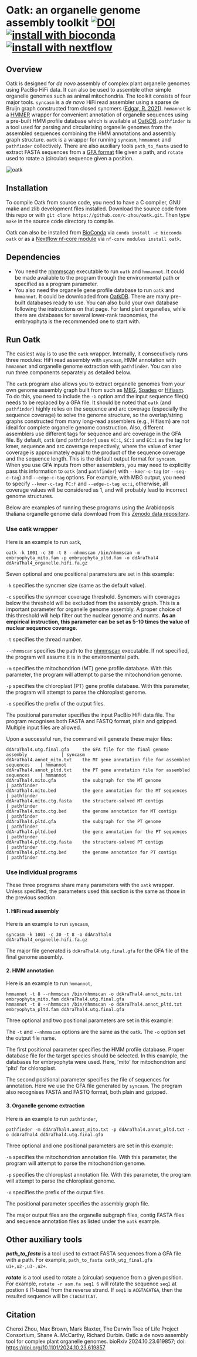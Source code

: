 # Oatk: an organelle genome assembly toolkit [![DOI](https://zenodo.org/badge/DOI/10.5281/zenodo.7631376.svg)](https://doi.org/10.5281/zenodo.7631376)[![install with bioconda](https://img.shields.io/badge/install%20with-bioconda-brightgreen.svg?style=flat)](http://bioconda.github.io/recipes/oatk/README.html)[![install with nextflow](https://img.shields.io/badge/install%20with-nextflow-brightgreen.svg?style=flat)](https://nf-co.re/modules/oatk)

## Overview

Oatk is designed for *de novo* assembly of complex plant organelle genomes using PacBio HiFi data. It can also be used to assemble other simple organelle genomes such as animal mitochondria. The toolkit consists of four major tools. `syncasm` is a *de novo* HiFi read assembler using a sparse de Bruijn graph constructed from closed syncmers ([Edgar, R. 2021](https://peerj.com/articles/10805/)). `hmmannot` is a [HMMER](http://hmmer.org/) wrapper for convenient annotation of organelle sequences using a pre-built HMM profile database which is available at [OatkDB](https://github.com/c-zhou/OatkDB.git). `pathfinder` is a tool used for parsing and circularising organelle genomes from the assembled sequences combining the HMM annotations and assembly graph structure. `oatk` is a wrapper for running `syncasm`, `hmmannot` and `pathfinder` collectively. There are also auxiliary tools `path_to_fasta` used to extract FASTA sequences from a [GFA format](https://github.com/GFA-spec/GFA-spec) file given a path, and `rotate` used to rotate a (circular) sequence given a position.

![oatk](https://github.com/c-zhou/oatk/assets/11916266/dca0e73b-e3aa-49ca-b3b6-18a53936cdca)

## Installation

To compile Oatk from source code, you need to have a C compiler, GNU make and zlib development files installed. Download the source code from this repo or with `git clone https://github.com/c-zhou/oatk.git`. Then type `make` in the source code directory to compile.

Oatk can also be installed from [BioConda](https://bioconda.github.io/recipes/oatk/README.html) via `conda install -c bioconda oatk` or as a [Nextflow nf-core module](https://nf-co.re/modules/oatk) via `nf-core modules install oatk`.



## Dependencies

- You need the [nhmmscan](http://hmmer.org/) executable to run `oatk` and `hmmannot`. It could be made available to the program through the environmental path or specified as a program parameter.
- You also need the organelle gene profile database to run `oatk` and `hmmannot`. It could be downloaded from [OatkDB](https://github.com/c-zhou/OatkDB.git). There are many pre-built databases ready to use. You can also build your own database following the instructions on that page. For land plant organelles, while there are databases for several lower-rank taxonomies, the embryophyta is the recommended one to start with.

## Run Oatk

The easiest way is to use the `oatk` wrapper. Internally, it consecutively runs three modules: HiFi read assembly with `syncasm`, HMM annotation with `hmmannot` and organelle genome extraction with `pathfinder`. You can also run three components separately as detailed below.

The `oatk` program also allows you to extract organelle genomes from your own genome assembly graph built from such as [MBG](https://github.com/maickrau/MBG), [Spades](https://github.com/ablab/spades) or [Hifiasm](https://github.com/chhylp123/hifiasm). To do this, you need to include the `-G` option amd the input sequence file(s) needs to be replaced by a GFA file. It should be noted that `oatk` (and `pathfinder`) highly relies on the sequence and arc coverage (especially the sequence coverage) to solve the genome structure, so the overlap/string graphs constructed from many long-read assemblers (e.g., Hifiasm) are not ideal for complete organelle genome construction. Also, different assemblers use different tags for sequence and arc coverage in the GFA file. By default, `oatk` (and `pathfinder`) uses `KC:i`, `SC:i` and `EC:i` as the tag for kmer, sequence and arc coverage respectively, where the value of kmer coverage is approximately equal to the product of the sequence coverage and the sequence length. This is the default output format for `syncasm`. When you use GFA inputs from other assemblers, you may need to explicitly pass this information to `oatk` (and `pathfinder`) with `--kmer-c-tag` (or `--seq-c-tag`) and `--edge-c-tag` options. For example, with MBG output, you need to specify `--kmer-c-tag FC:f` and `--edge-c-tag ec:i`, otherwise, all coverage values will be considered as 1, and will probably lead to incorrect genome structures.

Below are examples of running these programs using the Arabidopsis thaliana organelle genome data download from this [Zenodo data repository](https://zenodo.org/records/10367917).

### Use oatk wrapper

Here is an example to run `oatk`,

    oatk -k 1001 -c 30 -t 8 --nhmmscan /bin/nhmmscan -m embryophyta_mito.fam -p embryophyta_pltd.fam -o ddAraThal4 ddAraThal4_organelle.hifi.fa.gz

Seven optional and one positional parameters are set in this example:

`-k` specifies the syncmer size (same as the default value).

`-c` specifies the synmcer coverage threshold. Syncmers with coverages below the threshold will be excluded from the assembly graph. This is a important parameter for organelle genome assembly. A proper choice of this threshold will help filter out the nuclear genome and numts. **As an empirical instruction, this parameter can be set as 5-10 times the value of nuclear sequence coverage**.

`-t` specifies the thread number.

`--nhmmscan` specifies the path to the [nhmmscan](http://hmmer.org/) executable. If not specified, the program will assume it is in the environmental path.

`-m` specifies the mitochondrion (MT) gene profile database. With this parameter, the program will attempt to parse the mitochondrion genome.

`-p` specifies the chloroplast (PT) gene profile database. With this parameter, the program will attempt to parse the chloroplast genome.

`-o` specifies the prefix of the output files.

The positional parameter specifies the input PacBio HiFi data file. The program recognises both FASTA and FASTQ format, plain and gzipped. Multiple input files are allowed.

Upon a successful run, the command will generate these major files:
~~~
ddAraThal4.utg.final.gfa     the GFA file for the final genome assembly             | syncasm
ddAraThal4.annot_mito.txt    the MT gene annotation file for assembled sequences    | hmmannot
ddAraThal4.annot_pltd.txt    the PT gene annotation file for assembled sequences    | hmmannot
ddAraThal4.mito.gfa          the subgraph for the MT genome                         | pathfinder
ddAraThal4.mito.bed          the gene annotation for the MT sequences               | pathfinder
ddAraThal4.mito.ctg.fasta    the structure-solved MT contigs                        | pathfinder
ddAraThal4.mito.ctg.bed      the genome annotation for MT contigs                   | pathfinder
ddAraThal4.pltd.gfa          the subgraph for the PT genome                         | pathfinder
ddAraThal4.pltd.bed          the gene annotation for the PT sequences               | pathfinder
ddAraThal4.pltd.ctg.fasta    the structure-solved PT contigs                        | pathfinder
ddAraThal4.pltd.ctg.bed      the genome annotation for PT contigs                   | pathfinder
~~~

### Use individual programs

These three programs share many parameters with the `oatk` wrapper. Unless specified, the parameters used this section is the same as those in the previous section.

#### 1. HiFi read assembly

Here is an example to run `syncasm`,

    syncasm -k 1001 -c 30 -t 8 -o ddAraThal4 ddAraThal4_organelle.hifi.fa.gz

The major file generated is `ddAraThal4.utg.final.gfa` for the GFA file of the final genome assembly. 

#### 2. HMM annotation

Here is an example to run `hmmannot`,

    hmmannot -t 8 --nhmmscan /bin/nhmmscan -o ddAraThal4.annot_mito.txt embryophyta_mito.fam ddAraThal4.utg.final.gfa
    hmmannot -t 8 --nhmmscan /bin/nhmmscan -o ddAraThal4.annot_pltd.txt embryophyta_pltd.fam ddAraThal4.utg.final.gfa
 
Three optional and two positional parameters are set in this example:

The `-t` and `--nhmmscan` options are the same as the `oatk`. The `-o` option set the output file name. 

The first positional parameter specifies the HMM profile database. Proper database file for the target species should be selected. In this example, the databases for embryophyta were used. Here, 'mito' for mitochondrion and 'pltd' for chloroplast. 

The second positional parameter specifies the file of sequences for annotation. Here we use the GFA file generated by `syncasm`. The program also recognises FASTA and FASTQ format, both plain and gzipped.

#### 3. Organelle genome extraction

Here is an example to run `pathfinder`,

    pathfinder -m ddAraThal4.annot_mito.txt -p ddAraThal4.annot_pltd.txt -o ddAraThal4 ddAraThal4.utg.final.gfa
    
Three optional and one positional parameters are set in this example:

`-m` specifies the mitochondrion annotation file. With this parameter, the program will attempt to parse the mitochondrion genome.

`-p` specifies the chloroplast annotation file. With this parameter, the program will attempt to parse the chloroplast genome.

`-o` specifies the prefix of the output files.

The positional parameter specifies the assembly graph file.

The major output files are the organelle subgraph files, contig FASTA files and sequence annotation files as listed under the `oatk` example.

## Other auxiliary tools

***path_to_fasta*** is a tool used to extract FASTA sequences from a GFA file with a path. For example, `path_to_fasta oatk_utg_final.gfa u1+,u2-,u3-,u2+`.

***rotate*** is a tool used to rotate a (circular) sequence from a given position. For example, `rotate -r asm.fa seq1 6` will rotate the sequence `seq1` at postion `6` (1-base) from the reverse strand. If `seq1` is `ACGTAGATGA`, then the resulted sequence will be `CTACGTTCAT`.

## Citation
Chenxi Zhou, Max Brown, Mark Blaxter, The Darwin Tree of Life Project Consortium, Shane A. McCarthy, Richard Durbin. Oatk: a de novo assembly tool for complex plant organelle genomes. bioRxiv 2024.10.23.619857; doi: https://doi.org/10.1101/2024.10.23.619857
